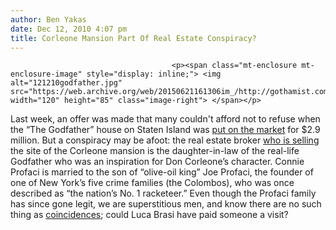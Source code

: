 ```yaml
---
author: Ben Yakas
date: Dec 12, 2010 4:07 pm
title: Corleone Mansion Part Of Real Estate Conspiracy?
---
```


	
										<p><span class="mt-enclosure mt-enclosure-image" style="display: inline;"> <img alt="121210godfather.jpg" src="https://web.archive.org/web/20150621161306im_/http://gothamist.com/attachments/byakas/121210godfather.jpg" width="120" height="85" class="image-right"> </span></p>

<p>Last week, an offer was made that many couldn&apos;t afford not to refuse when the &#x201C;The Godfather&#x201D; house on Staten Island was <a href="https://web.archive.org/web/20150621161306/http://gothamist.com/2010/12/02/godfather_mansion_for_sale.php">put on the market</a> for $2.9 million. But a conspiracy may be afoot: the real estate broker <a href="https://web.archive.org/web/20150621161306/http://www.nypost.com/p/news/local/staten_island/godmother_of_real_estate_rgmkj9KRuPi4gILwSpiTrI?CMP=OTC-rss&amp;FEEDNAME=">who is selling</a> the site of the Corleone mansion is the daughter-in-law of the real-life Godfather who was an inspiration for Don Corleone&#x2019;s character. Connie Profaci is married to the son of &#x201C;olive-oil king&#x201D; Joe Profaci, the founder of one of New York&#x2019;s five crime families (the Colombos), who was once described as &#x201C;the nation&#x2019;s No. 1 racketeer.&#x201D; Even though the Profaci family has since gone legit, we are superstitious men, and know there are no such thing as <a href="https://web.archive.org/web/20150621161306/http://gothamist.com/2010/11/10/the_simpsons_predicted_911_accordin.php">coincidences</a>; could Luca Brasi have paid someone a visit?</p>					
										
									
				